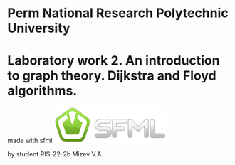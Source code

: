 # Perm National Research Polytechnic University
# Laboratory work 2. An introduction to graph theory. Dijkstra and Floyd algorithms.

made with sfml
<img width=252 height=81 src="./pic/logo.png">

by student RIS-22-2b Mizev V.A.


